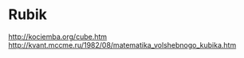 # Rubik

http://kociemba.org/cube.htm
http://kvant.mccme.ru/1982/08/matematika_volshebnogo_kubika.htm